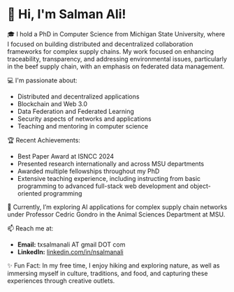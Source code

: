 # 👋 Hi, I'm Salman Ali!

🎓 I hold a PhD in Computer Science from Michigan State University, where I focused on building distributed and decentralized collaboration frameworks for complex supply chains. My work focused on enhancing traceability, transparency, and addressing environmental issues, particularly in the beef supply chain, with an emphasis on federated data management.

💻 I'm passionate about:
- Distributed and decentralized applications
- Blockchain and Web 3.0
- Data Federation and Federated Learning 
- Security aspects of networks and applications
- Teaching and mentoring in computer science

🏆 Recent Achievements:
- Best Paper Award at ISNCC 2024
- Presented research internationally and across MSU departments
- Awarded multiple fellowships throughout my PhD
- Extensive teaching experience, including instructing from basic programming to advanced full-stack web development and object-oriented programming

🌱 Currently, I’m exploring AI applications for complex supply chain networks under Professor Cedric Gondro in the Animal Sciences Department at MSU. 

📫 Reach me at:
- **Email:** txsalmanali AT gmail DOT com
- **LinkedIn:** [linkedin.com/in/nsalmanali](https://linkedin.com/in/nsalmanali)

✨ Fun Fact: In my free time, I enjoy hiking and exploring nature, as well as immersing myself in culture, traditions, and food, and capturing these experiences through creative outlets.
